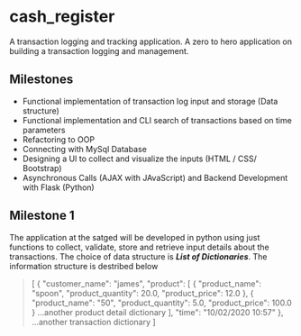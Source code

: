 # cash_register
A transaction logging and tracking application. A zero to hero application on building a transaction logging and management.

## Milestones
- Functional implementation of transaction log input and storage (Data structure)
- Functional implementation and CLI search of transactions based on time parameters
- Refactoring to OOP
- Connecting with MySql Database
- Designing a UI to collect and visualize the inputs (HTML / CSS/ Bootstrap)
- Asynchronous Calls (AJAX with JAvaScript) and Backend Development with Flask (Python)

## Milestone 1
The application at the satged will be developed in python using just functions to collect, validate, store and retrieve input details about the transactions. The choice of data structure is __*List of Dictionaries*__. The information structure is destribed below

>[
>    {
>        "customer_name": "james",
>        "product": [
>            {
>                "product_name": "spoon",
>                "product_quantity": 20.0,
>                "product_price": 12.0
>            },
>            {
>                "product_name": "50",
>                "product_quantity": 5.0,
>                "product_price": 100.0
>            }
>            ...another product detail dictionary
>        ],
>        "time": "10/02/2020 10:57"
>    },
>    ...another transaction dictionary
>]
